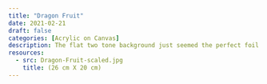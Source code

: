 ```yaml
---
title: "Dragon Fruit"
date: 2021-02-21
draft: false
categories: [Acrylic on Canvas]
description: The flat two tone background just seemed the perfect foil to the highly textured surface of the passion fruit.
resources:
  - src: Dragon-Fruit-scaled.jpg
    title: (26 cm X 20 cm)
---
```




